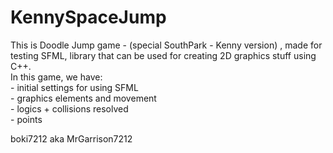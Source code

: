 # KennySpaceJump
This is Doodle Jump game - (special SouthPark - Kenny version) , made for testing SFML, library that can be used for creating 2D graphics stuff using C++. <br />
In this game, we have:  <br /> - initial settings for using SFML
                      <br /> - graphics elements and movement 
                    <br />   - logics + collisions resolved
                    <br />   - points
                    
boki7212 aka MrGarrison7212
